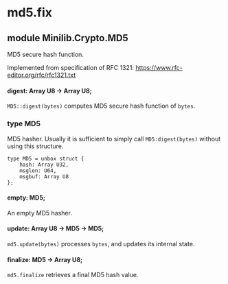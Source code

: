 # md5.fix

## module Minilib.Crypto.MD5

MD5 secure hash function.

Implemented from specification of RFC 1321:
https://www.rfc-editor.org/rfc/rfc1321.txt


#### digest: Array U8 -> Array U8;

`MD5::digest(bytes)` computes MD5 secure hash function of `bytes`.

### type MD5

MD5 hasher.
Usually it is sufficient to simply call `MD5:digest(bytes)` without using this structure.

```
type MD5 = unbox struct {
    hash: Array U32,
    msglen: U64,
    msgbuf: Array U8
};
```
#### empty: MD5;

An empty MD5 hasher.

#### update: Array U8 -> MD5 -> MD5;

`md5.update(bytes)` processes `bytes`, and updates its internal state.

#### finalize: MD5 -> Array U8;

`md5.finalize` retrieves a final MD5 hash value.

